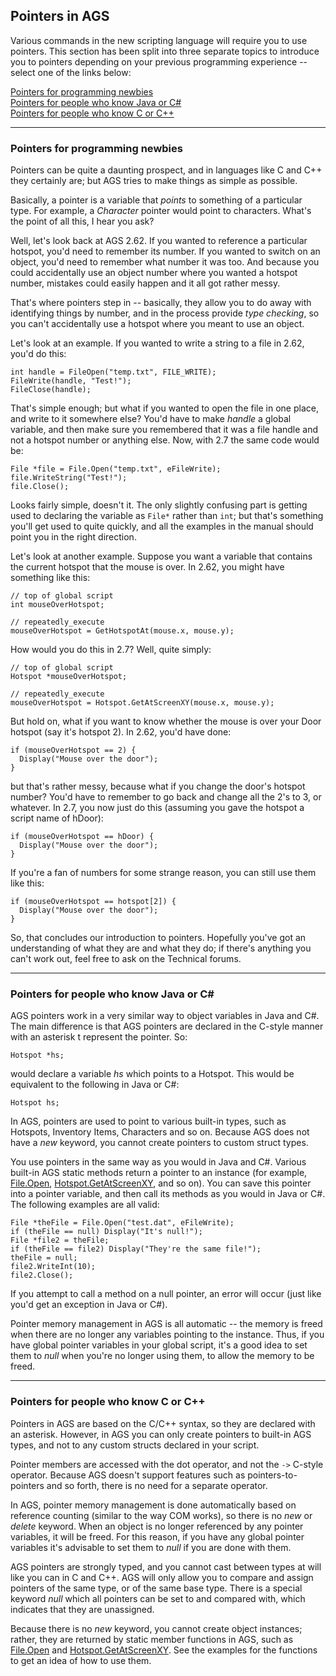 Pointers in AGS
---------------

Various commands in the new scripting language will require you to use
pointers. This section has been split into three separate topics to
introduce you to pointers depending on your previous programming
experience -- select one of the links below:

[Pointers for programming newbies](#pointers-for-programming-newbies)  
[Pointers for people who know Java or C#](#pointers-for-people-who-know-java-or-c)  
[Pointers for people who know C or C++](#pointers-for-people-who-know-c-or-c)

---

### Pointers for programming newbies

Pointers can be quite a daunting prospect, and in languages like C and
C++ they certainly are; but AGS tries to make things as simple as
possible.

Basically, a pointer is a variable that *points* to something of a
particular type. For example, a *Character* pointer would point to
characters. What's the point of all this, I hear you ask?

Well, let's look back at AGS 2.62. If you wanted to reference a
particular hotspot, you'd need to remember its number. If you wanted to
switch on an object, you'd need to remember what number it was too. And
because you could accidentally use an object number where you wanted a
hotspot number, mistakes could easily happen and it all got rather
messy.

That's where pointers step in -- basically, they allow you to do away
with identifying things by number, and in the process provide *type
checking*, so you can't accidentally use a hotspot where you meant to
use an object.

Let's look at an example. If you wanted to write a string to a file in
2.62, you'd do this:

    int handle = FileOpen("temp.txt", FILE_WRITE);
    FileWrite(handle, "Test!");
    FileClose(handle);

That's simple enough; but what if you wanted to open the file in one
place, and write to it somewhere else? You'd have to make *handle* a
global variable, and then make sure you remembered that it was a file
handle and not a hotspot number or anything else. Now, with 2.7 the same
code would be:

    File *file = File.Open("temp.txt", eFileWrite);
    file.WriteString("Test!");
    file.Close();

Looks fairly simple, doesn't it. The only slightly confusing part is
getting used to declaring the variable as `File*` rather than `int`; but
that's something you'll get used to quite quickly, and all the examples
in the manual should point you in the right direction.

Let's look at another example. Suppose you want a variable that contains
the current hotspot that the mouse is over. In 2.62, you might have
something like this:

    // top of global script
    int mouseOverHotspot;

    // repeatedly_execute
    mouseOverHotspot = GetHotspotAt(mouse.x, mouse.y);

How would you do this in 2.7? Well, quite simply:

    // top of global script
    Hotspot *mouseOverHotspot;

    // repeatedly_execute
    mouseOverHotspot = Hotspot.GetAtScreenXY(mouse.x, mouse.y);

But hold on, what if you want to know whether the mouse is over your
Door hotspot (say it's hotspot 2). In 2.62, you'd have done:

    if (mouseOverHotspot == 2) {
      Display("Mouse over the door");
    }

but that's rather messy, because what if you change the door's hotspot
number? You'd have to remember to go back and change all the 2's to 3,
or whatever. In 2.7, you now just do this (assuming you gave the hotspot
a script name of hDoor):

    if (mouseOverHotspot == hDoor) {
      Display("Mouse over the door");
    }

If you're a fan of numbers for some strange reason, you can still use
them like this:

    if (mouseOverHotspot == hotspot[2]) {
      Display("Mouse over the door");
    }

So, that concludes our introduction to pointers. Hopefully you've got an
understanding of what they are and what they do; if there's anything you
can't work out, feel free to ask on the Technical forums.

---

### Pointers for people who know Java or C#

AGS pointers work in a very similar way to object variables in Java and
C#. The main difference is that AGS pointers are declared in the
C-style manner with an asterisk t represent the pointer. So:

    Hotspot *hs;

would declare a variable *hs* which points to a Hotspot. This would be
equivalent to the following in Java or C#:

    Hotspot hs;

In AGS, pointers are used to point to various built-in types, such as
Hotspots, Inventory Items, Characters and so on. Because AGS does not
have a *new* keyword, you cannot create pointers to custom struct types.

You use pointers in the same way as you would in Java and C#. Various
built-in AGS static methods return a pointer to an instance (for
example, [File.Open](File#open),
[Hotspot.GetAtScreenXY](Hotspot#getatscreenxy), and so on).
You can save this pointer into a pointer variable, and then call its
methods as you would in Java or C#. The following examples are all
valid:

    File *theFile = File.Open("test.dat", eFileWrite);
    if (theFile == null) Display("It's null!");
    File *file2 = theFile;
    if (theFile == file2) Display("They're the same file!");
    theFile = null;
    file2.WriteInt(10);
    file2.Close();

If you attempt to call a method on a null pointer, an error will occur
(just like you'd get an exception in Java or C#).

Pointer memory management in AGS is all automatic -- the memory is freed
when there are no longer any variables pointing to the instance. Thus,
if you have global pointer variables in your global script, it's a good
idea to set them to *null* when you're no longer using them, to allow
the memory to be freed.

---

### Pointers for people who know C or C++

Pointers in AGS are based on the C/C++ syntax, so they are declared with
an asterisk. However, in AGS you can only create pointers to built-in
AGS types, and not to any custom structs declared in your script.

Pointer members are accessed with the dot operator, and not the `->`
C-style operator. Because AGS doesn't support features such as
pointers-to-pointers and so forth, there is no need for a separate
operator.

In AGS, pointer memory management is done automatically based on
reference counting (similar to the way COM works), so there is no *new*
or *delete* keyword. When an object is no longer referenced by any
pointer variables, it will be freed. For this reason, if you have any
global pointer variables it's advisable to set them to *null* if you are
done with them.

AGS pointers are strongly typed, and you cannot cast between types at
will like you can in C and C++. AGS will only allow you to compare and
assign pointers of the same type, or of the same base type. There is a
special keyword *null* which all pointers can be set to and compared
with, which indicates that they are unassigned.

Because there is no *new* keyword, you cannot create object instances;
rather, they are returned by static member functions in AGS, such as
[File.Open](File#open) and
[Hotspot.GetAtScreenXY](Hotspot#getatscreenxy). See the
examples for the functions to get an idea of how to use them.

